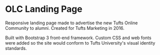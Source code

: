 # OLC Landing Page

Responsive landing page made to advertise the new Tufts Online Community to alumni. Created for Tufts Marketing in 2016.

Built with Bootstrap 3 front-end framework. Custom CSS and web fonts were added so the site would conform to Tufts University's visual identity standards.

